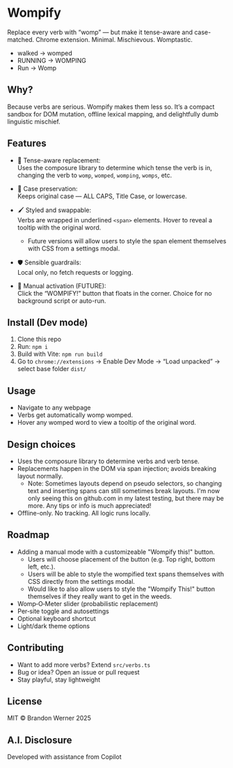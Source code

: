 # Wompify

Replace every verb with “womp” — but make it tense-aware and case-matched. Chrome extension. Minimal. Mischievous. Womptastic.

- walked → womped
- RUNNING → WOMPING
- Run → Womp

## Why?

Because verbs are serious. Wompify makes them less so. It’s a compact sandbox for DOM mutation, offline lexical mapping, and delightfully dumb linguistic mischief.

## Features

- 🧠 Tense-aware replacement:  
  Uses the composure library to determine which tense the verb is in, changing the verb to `womp`, `womped`, `womping`, `womps`, etc.

- 🎩 Case preservation:  
  Keeps original case — ALL CAPS, Title Case, or lowercase.

- 🖌️ Styled and swappable:  
  Verbs are wrapped in underlined `<span>` elements. Hover to reveal a tooltip with the original word.

  - Future versions will allow users to style the span element themselves with CSS from a settings modal.

- 🛡️ Sensible guardrails:  
  Local only, no fetch requests or logging.

- 🧨 Manual activation (FUTURE):  
  Click the “WOMPIFY!” button that floats in the corner. Choice for no background script or auto-run.

## Install (Dev mode)

1. Clone this repo
2. Run: `npm i`
3. Build with Vite: `npm run build`
4. Go to `chrome://extensions` → Enable Dev Mode → “Load unpacked” → select base folder `dist/`

## Usage

- Navigate to any webpage
- Verbs get automatically womp womped.
- Hover any womped word to view a tooltip of the original word.

## Design choices

- Uses the composure library to determine verbs and verb tense.
- Replacements happen in the DOM via span injection; avoids breaking layout normally.
  - Note: Sometimes layouts depend on pseudo selectors, so changing text and inserting spans can still sometimes break layouts. I'm now only seeing this on github.com in my latest testing, but there may be more. Any tips or info is much appreciated!
- Offline-only. No tracking. All logic runs locally.

## Roadmap

- Adding a manual mode with a customizeable "Wompify this!" button.
  - Users will choose placement of the button (e.g. Top right, bottom left, etc.).
  - Users will be able to style the wompified text spans themselves with CSS directly from the settings modal.
  - Would like to also allow users to style the "Wompify This!" button themselves if they really want to get in the weeds.
- Womp‑O‑Meter slider (probabilistic replacement)
- Per‑site toggle and autosettings
- Optional keyboard shortcut
- Light/dark theme options

## Contributing

- Want to add more verbs? Extend `src/verbs.ts`
- Bug or idea? Open an issue or pull request
- Stay playful, stay lightweight

## License

MIT © Brandon Werner 2025

## A.I. Disclosure

Developed with assistance from Copilot
